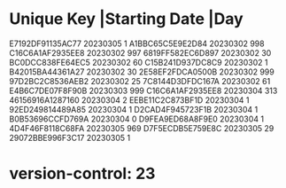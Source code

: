 # Unique Key        |Starting Date |Day
  E7192DF91135AC77   20230305       1
  A1BBC65C5E9E2D84   20230302       998
  C16C6A1AF2935EE8   20230302       997
  6819FF582EC6D897   20230302       30
  BC0DCC838FE64EC5   20230302       60
  C15B241D937DC8C9   20230302       1
  B42015BA44361A27   20230302       30
  2E58EF2FDCA0500B   20230302       999
  97D2BC2C8536AEB2   20230302       25
  7C8144D3DFDC167A   20230302       61
  E4B6C7DE07F8F90B   20230303       999
  C16C6A1AF2935EE8   20230304       313
  46156916A1287160   20230304       2
  EEBE11C2C873BF1D   20230304       1
  92ED249814489A85   20230304       1
  D2CAD4F945723F1B   20230304       1
  B0B53696CCFD769A   20230304       0
  D9FEA9ED68A8F9E0   20230304       1
  4D4F46F8118C68FA   20230305       969
  D7F5ECDB5E759E8C   20230305       29
  29072BBE996F3C17   20230305       1
# version-control: 23
